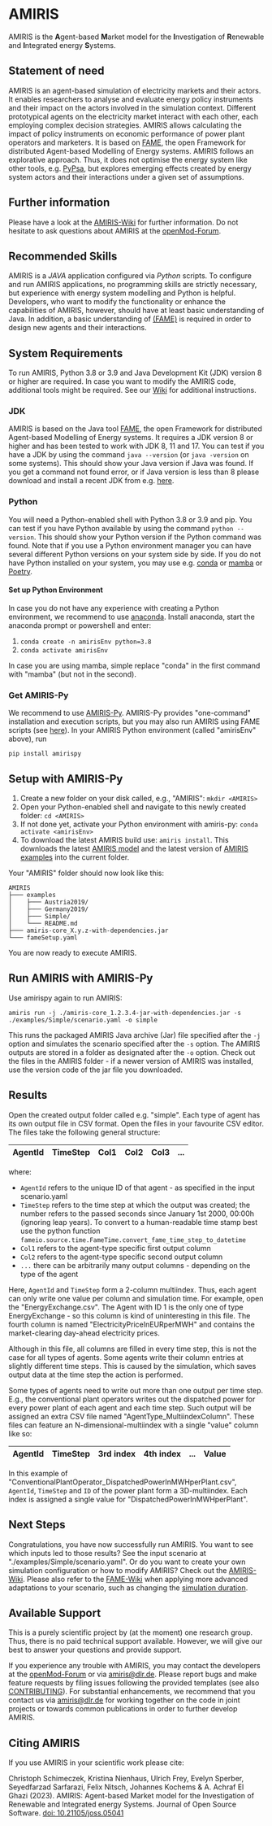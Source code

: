 <!-- SPDX-FileCopyrightText: 2022 German Aerospace Center <amiris@dlr.de>

SPDX-License-Identifier: Apache-2.0 -->
# AMIRIS
AMIRIS is the **A**gent-based **M**arket model for the **I**nvestigation of **R**enewable and **I**ntegrated energy **S**ystems.

## Statement of need
AMIRIS is an agent-based simulation of electricity markets and their actors.
It enables researchers to analyse and evaluate energy policy instruments and their impact on the actors involved in the simulation context.
Different prototypical agents on the electricity market interact with each other, each employing complex decision strategies. 
AMIRIS allows calculating the impact of policy instruments on economic performance of power plant operators and marketers.
It is based on [FAME](https://gitlab.com/fame-framework), the open Framework for distributed Agent-based Modelling of Energy systems.
AMIRIS follows an explorative approach.
Thus, it does not optimise the energy system like other tools, e.g. [PyPsa](https://pypsa.readthedocs.io/en/latest/), but explores emerging effects created by energy system actors and their interactions under a given set of assumptions.

## Further information
Please have a look at the [AMIRIS-Wiki](https://gitlab.com/dlr-ve/esy/amiris/amiris/-/wikis/home) for further information.
Do not hesitate to ask questions about AMIRIS at the [openMod-Forum](https://forum.openmod.org/tag/amiris).

## Recommended Skills
AMIRIS is a *JAVA* application configured via *Python* scripts.
To configure and run AMIRIS applications, no programming skills are strictly necessary, but experience with energy system modelling and Python is helpful.
Developers, who want to modify the functionality or enhance the capabilities of AMIRIS, however, should have at least basic understanding of Java.
In addition, a basic understanding of [(FAME)](https://gitlab.com/fame-framework) is required in order to design new agents and their interactions.

## System Requirements
To run AMIRIS, Python 3.8 or 3.9 and Java Development Kit (JDK) version 8 or higher are required.
In case you want to modify the AMIRIS code, additional tools might be required.
See our [Wiki](https://gitlab.com/dlr-ve/esy/amiris/amiris/-/wikis/GetStarted/Getting-started) for additional instructions.

### JDK
AMIRIS is based on the Java tool [FAME](https://gitlab.com/fame-framework), the open Framework for distributed Agent-based Modelling of Energy systems.
It requires a JDK version 8 or higher and has been tested to work with JDK 8, 11 and 17.
You can test if you have a JDK by using the command `java --version` (or `java -version` on some systems).
This should show your Java version if Java was found.
If you get a command not found error, or if Java version is less than 8 please download and install a recent JDK from e.g. [here](https://adoptium.net/).

### Python
You will need a Python-enabled shell with Python 3.8 or 3.9 and pip.
You can test if you have Python available by using the command `python --version`.
This should show your Python version if the Python command was found.
Note that if you use a Python environment manager you can have several different Python versions on your system side by side.
If you do not have Python installed on your system, you may use e.g. [conda](https://docs.conda.io/en/latest/miniconda.html) or [mamba](https://github.com/conda-forge/miniforge#mambaforge) or [Poetry](https://python-poetry.org/).

#### Set up Python Environment
In case you do not have any experience with creating a Python environment, we recommend to use [anaconda](https://www.anaconda.com/).
Install anaconda, start the anaconda prompt or powershell and enter:

1. `conda create -n amirisEnv python=3.8`
2. `conda activate amirisEnv`

In case you are using mamba, simple replace "conda" in the first command with "mamba" (but not in the second).

### Get AMIRIS-Py
We recommend to use [AMIRIS-Py](https://gitlab.com/dlr-ve/esy/amiris/amiris-py/-/blob/main/README.md).
AMIRIS-Py provides "one-command" installation and execution scripts, but you may also run AMIRIS using FAME scripts (see [here](https://gitlab.com/dlr-ve/esy/amiris/amiris/-/wikis/GetStarted/Getting-started)).
In your AMIRIS Python environment (called "amirisEnv" above), run

```
pip install amirispy
```

## Setup with AMIRIS-Py
1. Create a new folder on your disk called, e.g., "AMIRIS": `mkdir <AMIRIS>`
2. Open your Python-enabled shell and navigate to this newly created folder: `cd <AMIRIS>` 
3. If not done yet, activate your Python environment with amiris-py: `conda activate <amirisEnv>`
4. To download the latest AMIRIS build use: `amiris install`. This downloads the latest [AMIRIS model](https://gitlab.com/dlr-ve/esy/amiris/amiris/-/jobs/artifacts/main/download?job=deploy:jdk8) and the latest version of [AMIRIS examples](https://gitlab.com/dlr-ve/esy/amiris/examples) into the current folder.

Your "AMIRIS" folder should now look like this:

```
AMIRIS
├─── examples
│    ├─── Austria2019/
│    ├─── Germany2019/
│    ├─── Simple/
│    └─── README.md
├─── amiris-core_X.y.z-with-dependencies.jar
└─── fameSetup.yaml
```

You are now ready to execute AMIRIS.

## Run AMIRIS with AMIRIS-Py
Use amirispy again to run AMIRIS:

```
amiris run -j ./amiris-core_1.2.3.4-jar-with-dependencies.jar -s ./examples/Simple/scenario.yaml -o simple
```

This runs the packaged AMIRIS Java archive (Jar) file specified after the `-j` option and simulates the scenario specified after the `-s` option.
The AMIRIS outputs are stored in a folder as designated after the `-o` option. 
Check out the files in the AMIRIS folder - if a newer version of AMIRIS was installed, use the version code of the jar file you downloaded.

## Results 
Open the created output folder called e.g. "simple".
Each type of agent has its own output file in CSV format.
Open the files in your favourite CSV editor.
The files take the following general structure:

| AgentId | TimeStep | Col1 | Col2 | Col3 | ... |
|---------|----------|------|------|------|-----|

where:
* `AgentId` refers to the unique ID of that agent - as specified in the input scenario.yaml 
* `TimeStep` refers to the time step at which the output was created; the number refers to the passed seconds since January 1st 2000, 00:00h (ignoring leap years). To convert to a human-readable time stamp best use the python function `fameio.source.time.FameTime.convert_fame_time_step_to_datetime`
* `Col1` refers to the agent-type specific first output column
* `Col2` refers to the agent-type specific second output column
* `...` there can be arbitrarily many output columns - depending on the type of the agent 

Here, `AgentId` and `TimeStep` form a 2-column multiindex.
Thus, each agent can only write one value per column and simulation time.
For example, open the "EnergyExchange.csv". 
The Agent with ID 1 is the only one of type EnergyExchange - so this column is kind of uninteresting in this file.
The fourth column is named "ElectricityPriceInEURperMWH" and contains the market-clearing day-ahead electricity prices.

Although in this file, all columns are filled in every time step, this is not the case for all types of agents.
Some agents write their column entries at slightly different time steps.
This is caused by the simulation, which saves output data at the time step the action is performed.

Some types of agents need to write out more than one output per time step.
E.g., the conventional plant operators writes out the dispatched power for every power plant of each agent and each time step.
Such output will be assigned an extra CSV file named "AgentType_MultiindexColumn".
These files can feature an N-dimensional-multiindex with a single "value" column like so:

| AgentId | TimeStep | 3rd index | 4th index | ... | Value |
|---------|----------|-----------|-----------|-----|-------|

In this example of "ConventionalPlantOperator_DispatchedPowerInMWHperPlant.csv", `AgentId`, `TimeStep` and `ID` of the power plant form a 3D-multiindex.
Each index is assigned a single value for "DispatchedPowerInMWHperPlant".

## Next Steps
Congratulations, you have now successfully run AMIRIS. 
You want to see which inputs led to those results? See the input scenario at "./examples/Simple/scenario.yaml".
Or do you want to create your own simulation configuration or how to modify AMIRIS?
Check out the [AMIRIS-Wiki](https://gitlab.com/dlr-ve/esy/amiris/amiris/-/wikis/GetStarted/Getting-started).
Please also refer to the [FAME-Wiki](https://gitlab.com/fame-framework/wiki/-/wikis) when applying more advanced adaptations to your scenario, such as changing the [simulation duration](https://gitlab.com/fame-framework/wiki/-/wikis/GetStarted/core/Contracts). 


## Available Support
This is a purely scientific project by (at the moment) one research group. 
Thus, there is no paid technical support available.
However, we will give our best to answer your questions and provide support.

If you experience any trouble with AMIRIS, you may contact the developers at the [openMod-Forum](https://forum.openmod.org/tag/amiris) or via [amiris@dlr.de](mailto:amiris@dlr.de).
Please report bugs and make feature requests by filing issues following the provided templates (see also [CONTRIBUTING](CONTRIBUTING)).
For substantial enhancements, we recommend that you contact us via [amiris@dlr.de](mailto:amiris@dlr.de) for working together on the code in joint projects or towards common publications in order to further develop AMIRIS.

## Citing AMIRIS
If you use AMIRIS in your scientific work please cite:

Christoph Schimeczek, Kristina Nienhaus, Ulrich Frey, Evelyn Sperber, Seyedfarzad Sarfarazi, Felix Nitsch, Johannes Kochems & A. Achraf El Ghazi (2023).
AMIRIS: Agent-based Market model for the Investigation of Renewable and Integrated energy Systems.
Journal of Open Source Software. [doi: 10.21105/joss.05041](https://doi.org/10.21105/joss.05041)